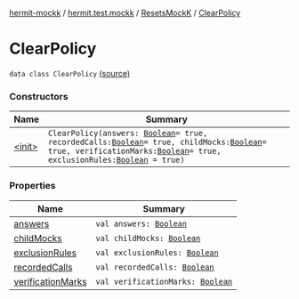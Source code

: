 [hermit-mockk](../../../index.md) / [hermit.test.mockk](../../index.md) / [ResetsMockK](../index.md) / [ClearPolicy](./index.md)

# ClearPolicy

`data class ClearPolicy` [(source)](https://github.com/RBusarow/AutoReset/tree/master/hermit-mockk/src/main/kotlin/hermit/test/mockk/ResetsMockK.kt#L75)

### Constructors

| Name | Summary |
|---|---|
| [&lt;init&gt;](-init-.md) | `ClearPolicy(answers: `[`Boolean`](https://kotlinlang.org/api/latest/jvm/stdlib/kotlin/-boolean/index.html)` = true, recordedCalls: `[`Boolean`](https://kotlinlang.org/api/latest/jvm/stdlib/kotlin/-boolean/index.html)` = true, childMocks: `[`Boolean`](https://kotlinlang.org/api/latest/jvm/stdlib/kotlin/-boolean/index.html)` = true, verificationMarks: `[`Boolean`](https://kotlinlang.org/api/latest/jvm/stdlib/kotlin/-boolean/index.html)` = true, exclusionRules: `[`Boolean`](https://kotlinlang.org/api/latest/jvm/stdlib/kotlin/-boolean/index.html)` = true)` |

### Properties

| Name | Summary |
|---|---|
| [answers](answers.md) | `val answers: `[`Boolean`](https://kotlinlang.org/api/latest/jvm/stdlib/kotlin/-boolean/index.html) |
| [childMocks](child-mocks.md) | `val childMocks: `[`Boolean`](https://kotlinlang.org/api/latest/jvm/stdlib/kotlin/-boolean/index.html) |
| [exclusionRules](exclusion-rules.md) | `val exclusionRules: `[`Boolean`](https://kotlinlang.org/api/latest/jvm/stdlib/kotlin/-boolean/index.html) |
| [recordedCalls](recorded-calls.md) | `val recordedCalls: `[`Boolean`](https://kotlinlang.org/api/latest/jvm/stdlib/kotlin/-boolean/index.html) |
| [verificationMarks](verification-marks.md) | `val verificationMarks: `[`Boolean`](https://kotlinlang.org/api/latest/jvm/stdlib/kotlin/-boolean/index.html) |
